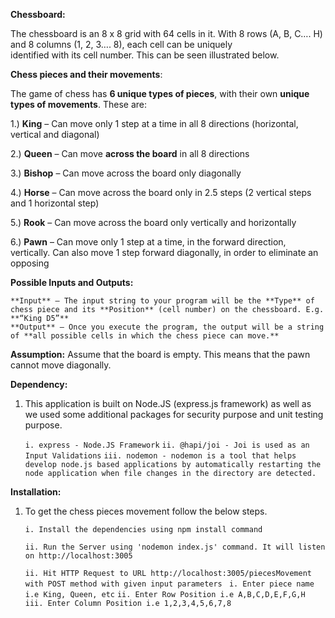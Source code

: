 **Chessboard:**

The	chessboard	is	an	8	x 8	grid with	64	cells in	it.
With	8	rows	(A,	B,	C….	H)	and	8	columns	(1,	2,	3….	8),	each	cell	can	be	uniquely	
identified	with	its	cell number.	This	can	be	seen	illustrated	below.
 

**Chess pieces and their movements**:

The game of chess has **6 unique types of pieces**, with their own **unique types of movements**. These are: 

1.)  **King** – Can move only 1 step at a time in all 8 directions (horizontal, vertical and diagonal)

2.)  **Queen** – Can move **across the board** in all 8 directions

3.)  **Bishop** – Can move across the board only diagonally

4.)  **Horse** – Can move across the board only in 2.5 steps (2 vertical steps and 1 horizontal step)

5.)  **Rook** – Can move across the board only vertically and horizontally 

6.)  **Pawn** – Can move only 1 step at a time, in the forward direction, vertically. Can also move 1 step forward diagonally, in order to eliminate an opposing

**Possible Inputs and Outputs:**

    **Input** – The input string to your program will be the **Type** of chess piece and its **Position** (cell number) on the chessboard. E.g. **“King D5”**
    **Output** – Once you execute the program, the output will be a string of **all possible cells in which the chess piece can move.**
    
**Assumption:**
    Assume that the board is empty. This means that the pawn cannot move diagonally.
    
**Dependency:** 

1. This application is built on Node.JS (express.js framework) as well as we used some additional packages for security purpose and unit testing purpose.
    
    `i. express - Node.JS Framework`
    `ii. @hapi/joi - Joi is used as an Input Validations` 
    `iii. nodemon - nodemon is a tool that helps develop node.js based applications by automatically restarting the node application when file changes in the directory are detected.`
    
    
**Installation:** 

1. To get the chess pieces movement follow the below steps.

    `i. Install the dependencies using npm install command`
    
    `ii. Run the Server using 'nodemon index.js' command. It will listen on http://localhost:3005`
    
    `ii. Hit HTTP Request to URL http://localhost:3005/piecesMovement with POST method with given input parameters `
        `i. Enter piece name i.e King, Queen, etc`
        `ii. Enter Row Position i.e A,B,C,D,E,F,G,H`
        `iii. Enter Column Position i.e 1,2,3,4,5,6,7,8`  
    